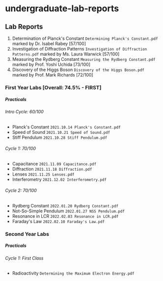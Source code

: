 # undergraduate-lab-reports

## Lab Reports
1. Determination of Planck's Constant `Determining Planck's Constant.pdf` 
marked by Dr. Isabel Rabey [57/100]
2. Investigation of Diffraction Patterns `Investigation of Diffraction Patterns.pdf`
marked by Ms. Laura Warwick [57/100]
3. Measuring the Rydberg Constant `Measuring the Rydberg Constant.pdf`
marked by Prof. Yoshi Uchida [73/100]
4. Discovery of the Higgs Boson `Discovery of the Higgs Boson.pdf`
marked by Prof. Mark Richards [72/100]

### First Year Labs [Overall: 74.5% - FIRST]
##### Practicals
###### Intro Cycle: 60/100
- Planck's Constant `2021.10.14 Planck's Constant.pdf`
- Speed of Sound `2021.10.21 Speed of Sound.pdf`
- Stiff Pendulum `2021.10.28 Stiff Pendulum.pdf`

###### Cycle 1: 70/100
- Capacitance `2021.11.09 Capacitance.pdf`
- Diffraction `2021.11.18 Diffraction.pdf`
- Lenses `2021.11.25 Lenses.pdf`
- Interferometry `2021.12.02 Interferometry.pdf`

###### Cycle 2: 70/100
- Rydberg Constant `2022.01.20 Rydberg Constant.pdf`
- Not-So-Simple Pendulum `2022.01.27 NSS Pendulum.pdf`
- Resonance in LCR `2022.02.03 Resonance in LCR.pdf`
- Faraday's Law `2022.02.10 Faraday's Law.pdf`

### Second Year Labs
##### Practicals
###### Cycle 1: First Class
- Radioactivity `Determining the Maximum Electron Energy.pdf`